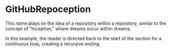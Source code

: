 # GitHubRepoception
This name plays on the idea of a repository within a repository, similar to the concept of "Inception," where dreams occur within dreams.

In this example, the reader is directed back to the start of the section for a continuous loop, creating a recursive ending.
